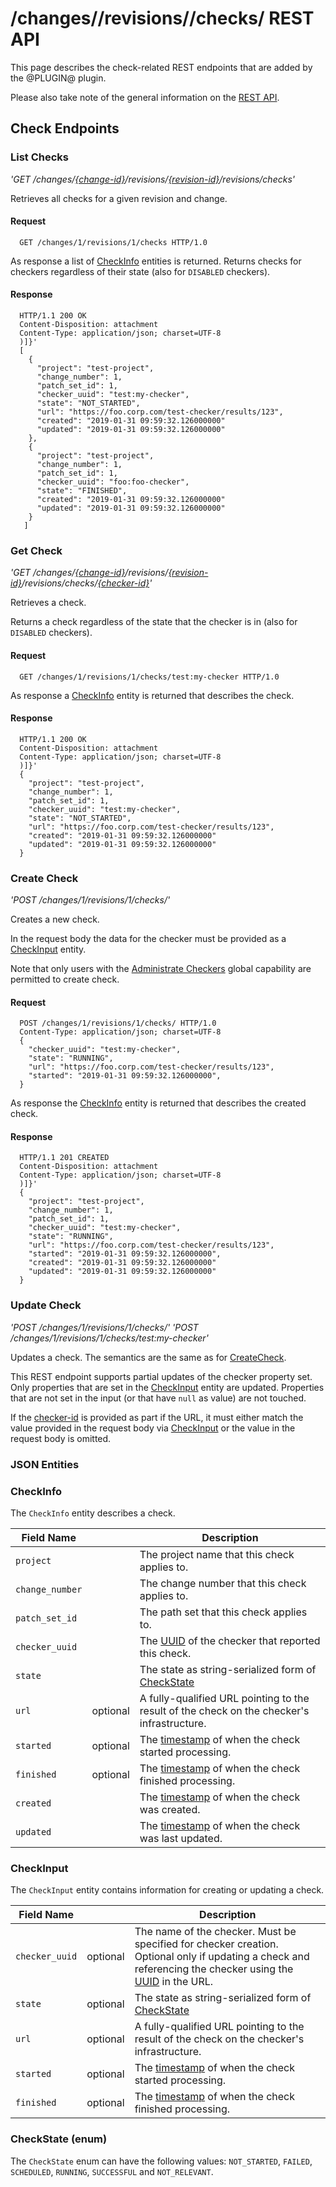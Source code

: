 # /changes/<id>/revisions/<id>/checks/ REST API

This page describes the check-related REST endpoints that are added by the
@PLUGIN@ plugin.

Please also take note of the general information on the
[REST API](../../../Documentation/rest-api.html).

## <a id="check-endpoints"> Check Endpoints

### <a id="list-checks"> List Checks
_'GET /changes/[\{change-id\}](../../../Documentation/rest-api-changes.html#change-id)/revisions/[\{revision-id\}](../../../Documentation/rest-api-changes.html#revision-id)/revisions/checks'_

Retrieves all checks for a given revision and change.

#### Request

```
  GET /changes/1/revisions/1/checks HTTP/1.0
```

As response a list of [CheckInfo](#check-info) entities is returned.
Returns checks for checkers regardless of their state (also for `DISABLED`
checkers).

#### Response

```
  HTTP/1.1 200 OK
  Content-Disposition: attachment
  Content-Type: application/json; charset=UTF-8
  )]}'
  [
    {
      "project": "test-project",
      "change_number": 1,
      "patch_set_id": 1,
      "checker_uuid": "test:my-checker",
      "state": "NOT_STARTED",
      "url": "https://foo.corp.com/test-checker/results/123",
      "created": "2019-01-31 09:59:32.126000000"
      "updated": "2019-01-31 09:59:32.126000000"
    },
    {
      "project": "test-project",
      "change_number": 1,
      "patch_set_id": 1,
      "checker_uuid": "foo:foo-checker",
      "state": "FINISHED",
      "created": "2019-01-31 09:59:32.126000000"
      "updated": "2019-01-31 09:59:32.126000000"
    }
   ]
```

### <a id="get-check"> Get Check
_'GET /changes/[\{change-id\}](../../../Documentation/rest-api-changes.html#change-id)/revisions/[\{revision-id\}](../../../Documentation/rest-api-changes.html#revision-id)/revisions/checks/[\{checker-id\}](./rest-api-checkers.md#checker-id)'_

Retrieves a check.

Returns a check regardless of the state that the checker is in (also for
`DISABLED` checkers).

#### Request

```
  GET /changes/1/revisions/1/checks/test:my-checker HTTP/1.0
```

As response a [CheckInfo](#check-info) entity is returned that describes the
check.

#### Response

```
  HTTP/1.1 200 OK
  Content-Disposition: attachment
  Content-Type: application/json; charset=UTF-8
  )]}'
  {
    "project": "test-project",
    "change_number": 1,
    "patch_set_id": 1,
    "checker_uuid": "test:my-checker",
    "state": "NOT_STARTED",
    "url": "https://foo.corp.com/test-checker/results/123",
    "created": "2019-01-31 09:59:32.126000000"
    "updated": "2019-01-31 09:59:32.126000000"
  }
```

### <a id="create-check"> Create Check
_'POST /changes/1/revisions/1/checks/'_

Creates a new check.

In the request body the data for the checker must be provided as a
[CheckInput](#check-input) entity.

Note that only users with the [Administrate
Checkers](./rest-api-checkers.md#access-control.md#capability_administrateCheckers)
global capability are permitted to create check.

#### Request

```
  POST /changes/1/revisions/1/checks/ HTTP/1.0
  Content-Type: application/json; charset=UTF-8
  {
    "checker_uuid": "test:my-checker",
    "state": "RUNNING",
    "url": "https://foo.corp.com/test-checker/results/123",
    "started": "2019-01-31 09:59:32.126000000",
  }
```

As response the [CheckInfo](#check-info) entity is returned that describes
the created check.

#### Response

```
  HTTP/1.1 201 CREATED
  Content-Disposition: attachment
  Content-Type: application/json; charset=UTF-8
  )]}'
  {
    "project": "test-project",
    "change_number": 1,
    "patch_set_id": 1,
    "checker_uuid": "test:my-checker",
    "state": "RUNNING",
    "url": "https://foo.corp.com/test-checker/results/123",
    "started": "2019-01-31 09:59:32.126000000",
    "created": "2019-01-31 09:59:32.126000000"
    "updated": "2019-01-31 09:59:32.126000000"
  }
```

### <a id="update-check"> Update Check
_'POST /changes/1/revisions/1/checks/'_
_'POST /changes/1/revisions/1/checks/test:my-checker'_

Updates a check. The semantics are the same as for [CreateCheck](#create-check).

This REST endpoint supports partial updates of the checker property set. Only
properties that are set in the [CheckInput](#check-input) entity are updated.
Properties that are not set in the input (or that have `null` as value) are not
touched.

If the [checker-id](./rest-api-checkers.md#checker-id) is provided as part if
the URL, it must either match the value provided in the request body via
[CheckInput](#check-input) or the value in the request body is omitted.

### <a id="json-entities"> JSON Entities

### <a id="check-info"> CheckInfo
The `CheckInfo` entity describes a check.

| Field Name        |          | Description |
| ----------------- | -------- | ----------- |
| `project`         |          | The project name that this check applies to.
| `change_number`   |          | The change number that this check applies to.
| `patch_set_id`    |          | The path set that this check applies to.
| `checker_uuid`    |          | The [UUID](./rest-api-checkers.md#checker-id) of the checker that reported this check.
| `state`           |          | The state as string-serialized form of [CheckState](#check-state)
| `url`             | optional | A fully-qualified URL pointing to the result of the check on the checker's infrastructure.
| `started`         | optional | The [timestamp](../../../Documentation/rest-api.html#timestamp) of when the check started processing.
| `finished`        | optional | The [timestamp](../../../Documentation/rest-api.html#timestamp) of when the check finished processing.
| `created`         |          | The [timestamp](../../../Documentation/rest-api.html#timestamp) of when the check was created.
| `updated`         |          | The [timestamp](../../../Documentation/rest-api.html#timestamp) of when the check was last updated.

### <a id="check-input"> CheckInput
The `CheckInput` entity contains information for creating or updating a check.

| Field Name      |          | Description |
| --------------- | -------- | ----------- |
| `checker_uuid`  | optional | The name of the checker. Must be specified for checker creation. Optional only if updating a check and referencing the checker using the [UUID](./rest-api-checkers.md#checker-id) in the URL.
| `state`         | optional | The state as string-serialized form of [CheckState](#check-state)
| `url`           | optional | A fully-qualified URL pointing to the result of the check on the checker's infrastructure.
| `started`       | optional | The [timestamp](../../../Documentation/rest-api.html#timestamp) of when the check started processing.
| `finished`      | optional | The [timestamp](../../../Documentation/rest-api.html#timestamp) of when the check finished processing.

### <a id="check-state"> CheckState (enum)
The `CheckState` enum can have the following values: `NOT_STARTED`, `FAILED`,
`SCHEDULED`, `RUNNING`, `SUCCESSFUL` and `NOT_RELEVANT`.
